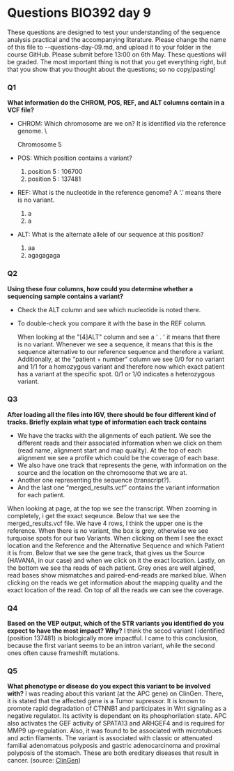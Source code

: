 # Questions BIO392 day 9
These questions are designed to test your understanding of the sequence analysis practical and the accompanying literature. Please change the name of this file to <First letter>-<Last name>-questions-day-09.md, and upload it to your folder in the course GitHub. Please submit before 13:00 on 6th May.
These questions will be graded. The most important thing is not that you get everything right, but that you show that you thought about the questions; so no copy/pasting!

### Q1
**What information do the CHROM, POS, REF, and ALT columns contain in a VCF file?**
* CHROM: Which chromosome are we on? It is identified via the reference genome. \
  
  Chromosome 5
  
* POS: Which position contains a variant?
  1. position 5 : 106700 
  2. position 5 : 137481
* REF: What is the nucleotide in the reference genome? A ‘.’ means there is no variant.
  1. a
  2. a
* ALT: What is the alternate allele of our sequence at this position?
  1. aa
  2. agagagaga

### Q2
**Using these four columns, how could you determine whether a sequencing sample contains a variant?**
* Check the ALT column and see which nucleotide is noted there. 
* To double-check you compare it with the base in the 	REF column.

  When looking at the "[4]ALT" column and see a ' . ' it means that there is no variant. Whenever we see a sequence, it means that this is the sequence alternative to our reference sequence and therefore a variant. Additionally, at the "patient + number" column we see 0/0 for no variant and 1/1 for a homozygous variant and therefore now which exact patient has a variant at the specific spot. 0/1 or 1/0 indicates a heterozygous variant. 

### Q3
**After loading all the files into IGV, there should be four different kind of tracks. Briefly explain what type of information each track contains**
* We have the tracks with the alignments of each patient. We see the different reads and their associated information when we click on them (read name, alignment start and map quality). At the top of each alignment we see a profile which could be the coverage of each base.
* We also have one track that represents the gene, with information on the source and the location on the chromosome that we are at. 
* Another one representing the sequence (transcript?).
* And the last one “merged_results.vcf” contains the variant information for each patient.  

When looking at page, at the top we see the transcript. When zooming in completely, i get the exact seqeunce.
Below that we see the merged_results.vcf file. We have 4 rows, I think the upper one is the reference. When there is no variant, the box is grey, otherwise we see turquoise spots for our two Variants. When clicking on them I see the exact location and the Reference and the Alternative Sequence and which Patient it is from.
Below that we see the gene track, that gives us the Source (HAVANA, in our case) and when we click on it the exact location.
Lastly, on the bottom we see tha reads of each patient. Grey ones are well algined, read bases show mismatches and paired-end-reads are marked blue. When clicking on the reads we get information about the mapping quality and the exact location of the read. On top of all the reads we can see the coverage. 


### Q4
**Based on the VEP output, which of the STR variants you identified do you expect to have the most impact? Why?**
I think the secod variant I identified (position 137481) is biologically more impactful. I came to this conclusion, because the first variant seems to be an intron variant, while the second ones often cause frameshift mutations. 

### Q5
**What phenotype or disease do you expect this variant to be involved with?**
I was reading about this variant (at the APC gene) on ClinGen. There, it is stated that the affected gene is a Tumor supressor. It is known to promote rapid degradation of CTNNB1 and participates in Wnt signaling as a negative regulator. Its activity is dependant on its phosphorilation state. APC also activates the GEF activity of SPATA13 and ARHGEF4 and is required for MMP9 up-regulation. Also, it was found to be associated with microtubues and actin filaments.
The variant is associated with classic or attenuated familial adenomatous polyposis and gastric adenocarcinoma and proximal polyposis of the stomach. These are both ereditary diseases that result in cancer. (source: [ClinGen](https://search.clinicalgenome.org/kb/genes/HGNC:583))
